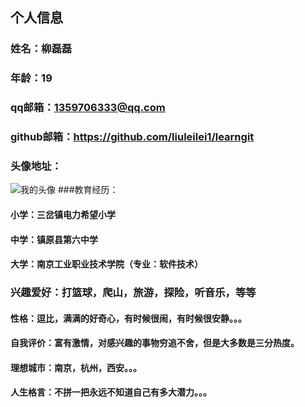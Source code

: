 ## 个人信息
   ### 姓名：柳磊磊
   ### 年龄：19
   ### qq邮箱：1359706333@qq.com
   ### github邮箱：https://github.com/liuleilei1/learngit
   ### 头像地址：
![我的头像](https://ss2.bdstatic.com/70cFvnSh_Q1YnxGkpoWK1HF6hhy/it/u=1654954329,1157106473&fm=26&gp=0.jpg)
###教育经历：
   #### 小学：三岔镇电力希望小学
   #### 中学：镇原县第六中学
   #### 大学：南京工业职业技术学院（专业：软件技术）
### 兴趣爱好：打篮球，爬山，旅游，探险，听音乐，等等
#### 性格：逗比，满满的好奇心，有时候很闹，有时候很安静。。。
#### 自我评价：富有激情，对感兴趣的事物穷追不舍，但是大多数是三分热度。
#### 理想城市：南京，杭州，西安。。。
#### 人生格言：不拼一把永远不知道自己有多大潜力。。。
